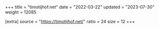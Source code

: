 +++
title = "timotijhof.net"
date = "2022-03-22"
updated = "2023-07-30"
weight = 12085

[extra]
source = "https://timotijhof.net/"
ratio = 24
size = 12
+++
